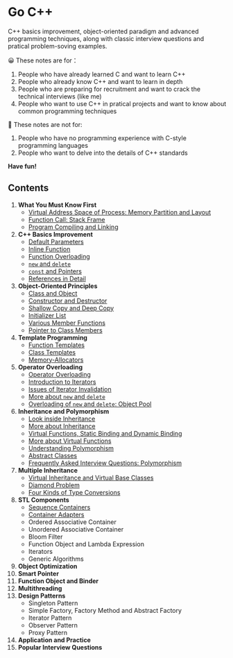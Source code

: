 # Go C++
C++ basics improvement, object-oriented paradigm and advanced programming techniques, along with classic interview questions and pratical problem-soving examples.

:grinning: These notes are for：
1. People who have already learned C and want to learn C++
2. People who already know C++ and want to learn in depth
3. People who are preparing for recruitment and want to crack the technical interviews (like me)
4. People who want to use C++ in pratical projects and want to know about common programming techniques

:slightly_frowning_face: These notes are not for:
1. People who have no programming experience with C-style programming languages
2. People who want to delve into the details of C++ standards

**Have fun!**

## Contents

1. **What You Must Know First**
   - [Virtual Address Space of Process: Memory Partition and Layout](https://github.com/navining/gocpp/blob/master/Chapter%201/Virtual-Address-Space-of-Process-Memory-Partition-and-Layout.md)
   - [Function Call: Stack Frame](https://github.com/navining/gocpp/blob/master/Chapter%201/Function-Call-Stack-Frame.md)
   - [Program Compiling and Linking](https://github.com/navining/gocpp/blob/master/Chapter%201/Program-Compiling-and-Linking.md)
2. **C++ Basics Improvement**
   - [Default Parameters](https://github.com/navining/gocpp/blob/master/Chapter%202/Default-Parameters.md)
   - [Inline Function](https://github.com/navining/gocpp/blob/master/Chapter%202/Inline-Function.md)
   - [Function Overloading](https://github.com/navining/gocpp/blob/master/Chapter%202/Function-Overloading.md)
   - [`new` and `delete`](https://github.com/navining/gocpp/blob/master/Chapter%202/New-and-Delete.md)
   - [`const` and Pointers](https://github.com/navining/gocpp/blob/master/Chapter%202/Const-and-Pointers.md)
   - [References in Detail](https://github.com/navining/gocpp/blob/master/Chapter%202/References-in-Detail.md)
3. **Object-Oriented Principles**
   - [Class and Object](https://github.com/navining/gocpp/blob/master/Chapter%203/Class-and-Object.md)
   - [Constructor and Destructor](https://github.com/navining/gocpp/blob/master/Chapter%203/Constructor-and-Destructor.md)
   - [Shallow Copy and Deep Copy](https://github.com/navining/gocpp/blob/master/Chapter%203/Shallow-Copy-and-Deep-Copy.md)
   - [Initializer List](https://github.com/navining/gocpp/blob/master/Chapter%203/Initializer-List.md)
   - [Various Member Functions](https://github.com/navining/gocpp/blob/master/Chapter%203/Various-Member-Functions.md)
   - [Pointer to Class Members](https://github.com/navining/gocpp/blob/master/Chapter%203/Pointer-to-Class-Members.md)
4. **Template Programming**
   - [Function Templates](https://github.com/navining/gocpp/blob/master/Chapter%204/Function-Templates.md)
   - [Class Templates](https://github.com/navining/gocpp/blob/master/Chapter%204/Class-Templates.md)
   - [Memory-Allocators](https://github.com/navining/gocpp/blob/master/Chapter%204/Memory-Allocators.md)
5. **Operator Overloading**
   - [Operator Overloading](https://github.com/navining/gocpp/blob/master/Chapter%205/Operator-Overloading.md)
   - [Introduction to Iterators](https://github.com/navining/gocpp/blob/master/Chapter%205/Introduction-to-Iterators.md)
   - [Issues of Iterator Invalidation](https://github.com/navining/gocpp/blob/master/Chapter%205/Issues-of-Iterator-Invalidation.md)
   - [More about `new` and `delete`](https://github.com/navining/gocpp/blob/master/Chapter%205/More-about-new-and-delete.md)
   - [Overloading of `new` and `delete`: Object Pool](https://github.com/navining/gocpp/blob/master/Chapter%205/Overloading-of-new-and-delete-Object-Pool.md)
6. **Inheritance and Polymorphism**
   - [Look inside Inheritance](https://github.com/navining/gocpp/blob/master/Chapter%206/Look-inside-Inheritance.md)
   - [More about Inheritance](https://github.com/navining/gocpp/blob/master/Chapter%206/More-about-Inheritance.md)
   - [Virtual Functions, Static Binding and Dynamic Binding](https://github.com/navining/gocpp/blob/master/Chapter%206/Virtual-Functions-Static-Binding-and-Dynamic-Binding.md)
   - [More about Virtual Functions](https://github.com/navining/gocpp/blob/master/Chapter%206/More-about-Virtual-Functions.md)
   - [Understanding Polymorphism](https://github.com/navining/gocpp/blob/master/Chapter%206/Understanding-Polymorphism.md)
   - [Abstract Classes](https://github.com/navining/gocpp/blob/master/Chapter%206/Abstract-Classes.md)
   - [Frequently Asked Interview Questions: Polymorphism](https://github.com/navining/gocpp/blob/master/Chapter%206/Frequently-Asked-Interview-Questions-Polymorphism.md)
7. **Multiple Inheritance**
   - [Virtual Inheritance and Virtual Base Classes](https://github.com/navining/gocpp/blob/master/Chapter%207/Virtual-Inheritance-and-Virtual-Base-Classes.md)
   - [Diamond Problem](https://github.com/navining/gocpp/blob/master/Chapter%207/Diamond-Problem.md)
   - [Four Kinds of Type Conversions](https://github.com/navining/gocpp/blob/master/Chapter%207/Four-Kinds-of-Type-Conversions.md)
8. **STL Components**
   - [Sequence Containers](https://github.com/navining/gocpp/blob/master/Chapter%208/Sequence-Containers.md)
   - [Container Adapters](https://github.com/navining/gocpp/blob/master/Chapter%208/Container-Adapters.md)
   - Ordered Associative Container
   - Unordered Associative Container
   - Bloom Filter
   - Function Object and Lambda Expression
   - Iterators
   - Generic Algorithms
9. **Object Optimization**
10. **Smart Pointer**
11. **Function Object and Binder**
12. **Multithreading**
13. **Design Patterns**
    - Singleton Pattern
    - Simple Factory, Factory Method and Abstract Factory
    - Iterator Pattern
    - Observer Pattern
    - Proxy Pattern
14. **Application and Practice**
15. **Popular Interview Questions**
